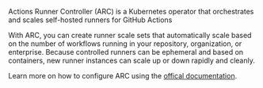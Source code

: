 Actions Runner Controller (ARC) is a Kubernetes operator that orchestrates and scales self-hosted runners for GitHub Actions

With ARC, you can create runner scale sets that automatically scale based on the number of workflows running in your repository, organization, or enterprise. Because controlled runners can be ephemeral and based on containers, new runner instances can scale up or down rapidly and cleanly.

Learn more on how to configure ARC using the [offical documentation](https://docs.github.com/en/actions/hosting-your-own-runners/managing-self-hosted-runners-with-actions-runner-controller/quickstart-for-actions-runner-controller).

